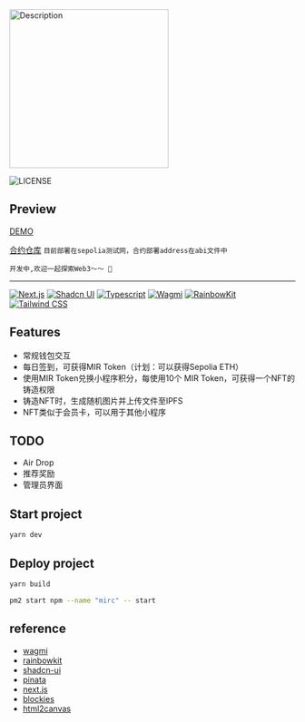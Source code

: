 

<img src="https://raw.githubusercontent.com/BYicon/mirc-web/refs/heads/main/public/images/logo.png" alt="Description" width="280"/>

![LICENSE](https://img.shields.io/badge/license-MIT-green)

## Preview
[DEMO](https://ioby.cn/)

[合约仓库](https://github.com/BYicon/mirror-coin)
`目前部署在sepolia测试网，合约部署address在abi文件中`

`开发中,欢迎一起探索Web3～～ 🐶 `
<hr />

 [![Next.js](https://img.shields.io/badge/Next.js-blue)](https://nextjs.org) [![Shadcn UI](https://img.shields.io/badge/Shadcn%20UI-blue)](https://ui.shadcn.com) [![Typescript](https://img.shields.io/badge/Typescript-blue)](https://www.typescriptlang.org)  [![Wagmi](https://img.shields.io/badge/Wagmi-red)](https://wagmi.sh)  [![RainbowKit](https://img.shields.io/badge/RainbowKit-orange)](https://www.rainbowkit.com) [![Tailwind CSS](https://img.shields.io/badge/Tailwind%20CSS-green)](https://tailwindcss.com)

## Features
- 常规钱包交互
- 每日签到，可获得MIR Token（计划：可以获得Sepolia ETH）
- 使用MIR Token兑换小程序积分，每使用10个 MIR Token，可获得一个NFT的铸造权限
- 铸造NFT时，生成随机图片并上传文件至IPFS
- NFT类似于会员卡，可以用于其他小程序

## TODO
- Air Drop
- 推荐奖励
- 管理员界面



## Start project
```bash
yarn dev
```

## Deploy project

```bash
yarn build
```

```bash
pm2 start npm --name "mirc" -- start
```

## reference
- [wagmi](https://wagmi.sh)
- [rainbowkit](https://www.rainbowkit.com)
- [shadcn-ui](https://ui.shadcn.com)
- [pinata](https://pinata.cloud/)
- [next.js](https://nextjs.org)
- [blockies](https://github.com/download13/blockies)
- [html2canvas](https://html2canvas.hertzen.com/)
